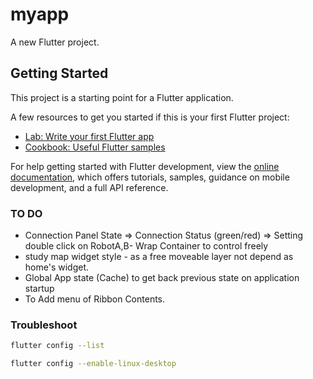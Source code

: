 # myapp

A new Flutter project.

## Getting Started

This project is a starting point for a Flutter application.

A few resources to get you started if this is your first Flutter project:

- [Lab: Write your first Flutter app](https://docs.flutter.dev/get-started/codelab)
- [Cookbook: Useful Flutter samples](https://docs.flutter.dev/cookbook)

For help getting started with Flutter development, view the
[online documentation](https://docs.flutter.dev/), which offers tutorials,
samples, guidance on mobile development, and a full API reference.

### TO DO
- Connection Panel State => Connection Status (green/red) => Setting double click on RobotA,B- Wrap Container to control freely
- study map widget style - as a free moveable layer not depend as home's widget.
- Global App state (Cache) to get back previous state on application startup 
- To Add menu of Ribbon Contents.

### Troubleshoot

```bash
flutter config --list
```

```bash
flutter config --enable-linux-desktop
```